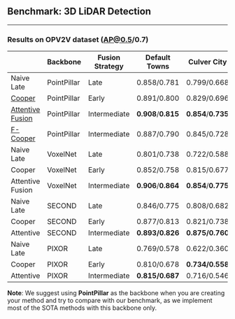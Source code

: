 ## Benchmark: 3D LiDAR  Detection

---
### Results on OPV2V dataset (AP@0.5/0.7)

|                    | Backbone   | Fusion Strategy  | Default Towns    |Culver City| Download |
|--------------------| --------   | ---------------  | -------------    |-----------| -------- |
| Naive Late         | PointPillar        | Late      |   0.858/0.781        | 0.799/0.668         |    [url](https://drive.google.com/file/d/1WTKooW6k0exLqoIE5Czqy6ptycYlgKZz/view?usp=sharing)   |
| [Cooper](https://arxiv.org/abs/1905.05265)       | PointPillar        | Early        | 0.891/0.800         | 0.829/0.696       | [url](https://drive.google.com/file/d/1N1p6syxGSKD18ELgtBQoSuUzR8tX1JeE/view?usp=sharing)     | 
| [Attentive Fusion](https://arxiv.org/abs/2109.07644)         | PointPillar        | Intermediate       | **0.908**/**0.815**       | **0.854**/**0.735**         | [url](https://drive.google.com/file/d/1QBcNQso1zISqf4Fw18FvWLQdDL6Rx-Sr/view?usp=sharing)     | 
| [F-Cooper](https://arxiv.org/abs/1909.06459)         | PointPillar        | Intermediate       | 0.887/0.790     | 0.845/0.728        | [url](https://drive.google.com/file/d/1CjXu9Y2ZTzJA6Oo3hnqFhbTqBVKq3mQb/view?usp=sharing)     | 
| Naive Late         | VoxelNet        | Late      | 0.801/0.738          | 0.722/0.588        | [url]()    |
| Cooper    | VoxelNet        | Early        | 0.852/0.758        | 0.815/0.677        | [url](https://drive.google.com/file/d/14WD7iLLyyCJJ3lApbYYdr5KOUM1ACnve/view?usp=sharing)     | 
| Attentive Fusion        | VoxelNet        | Intermediate       | **0.906**/**0.864**        | **0.854**/**0.775**        | [url](https://drive.google.com/file/d/1QoEvuZtXfC5U5-HAbnyeJKAiAN54MidY/view?usp=sharing)      | 
| Naive Late         | SECOND        | Late      |  0.846/0.775         | 0.808/0.682        | [url](https://drive.google.com/file/d/1VG_FKe1mKagPVGXH7UGHpyaM5q3cxtD8/view?usp=sharing)      |
| Cooper    | SECOND        | Early        |  0.877/0.813       |  0.821/0.738     | [url](https://drive.google.com/file/d/1Z9io1VNcU-urcRW8l0ogWCTVCB53mw4N/view?usp=sharing)     | 
| Attentive         | SECOND        | Intermediate       |   **0.893/0.826**     | **0.875/0.760**     | [url](https://drive.google.com/file/d/107005eltMD9bmb1RHz4ZWWZQT1TP6Gp0/view?usp=sharing)      | 
| Naive Late         | PIXOR        | Late      |    0.769/0.578       |  0.622/0.360      | [url]()      |
| Cooper    | PIXOR        | Early        |   0.810/0.678      | **0.734/0.558**      | [url](https://drive.google.com/file/d/1ZDLjtizZCuV6D92LloEPKRIw-LqxfE1j/view?usp=sharing)     | 
| Attentive         | PIXOR        | Intermediate       |  **0.815/0.687**      | 0.716/0.546       | [url]()      |
**Note**: We suggest using **PointPillar** as the backbone when you are creating your method and try to compare with
our benchmark, as we implement most of the SOTA methods with this backbone only.